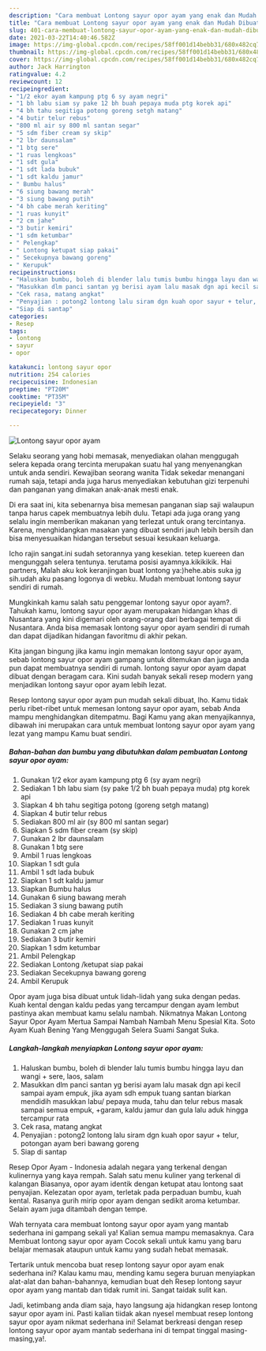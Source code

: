 ```yaml
---
description: "Cara membuat Lontong sayur opor ayam yang enak dan Mudah Dibuat"
title: "Cara membuat Lontong sayur opor ayam yang enak dan Mudah Dibuat"
slug: 401-cara-membuat-lontong-sayur-opor-ayam-yang-enak-dan-mudah-dibuat
date: 2021-03-22T14:40:46.582Z
image: https://img-global.cpcdn.com/recipes/58ff001d14bebb31/680x482cq70/lontong-sayur-opor-ayam-foto-resep-utama.jpg
thumbnail: https://img-global.cpcdn.com/recipes/58ff001d14bebb31/680x482cq70/lontong-sayur-opor-ayam-foto-resep-utama.jpg
cover: https://img-global.cpcdn.com/recipes/58ff001d14bebb31/680x482cq70/lontong-sayur-opor-ayam-foto-resep-utama.jpg
author: Jack Harrington
ratingvalue: 4.2
reviewcount: 12
recipeingredient:
- "1/2 ekor ayam kampung ptg 6 sy ayam negri"
- "1 bh labu siam sy pake 12 bh buah pepaya muda ptg korek api"
- "4 bh tahu segitiga potong goreng setgh matang"
- "4 butir telur rebus"
- "800 ml air sy 800 ml santan segar"
- "5 sdm fiber cream sy skip"
- "2 lbr daunsalam"
- "1 btg sere"
- "1 ruas lengkoas"
- "1 sdt gula"
- "1 sdt lada bubuk"
- "1 sdt kaldu jamur"
- " Bumbu halus"
- "6 siung bawang merah"
- "3 siung bawang putih"
- "4 bh cabe merah keriting"
- "1 ruas kunyit"
- "2 cm jahe"
- "3 butir kemiri"
- "1 sdm ketumbar"
- " Pelengkap"
- " Lontong ketupat siap pakai"
- " Secekupnya bawang goreng"
- " Kerupuk"
recipeinstructions:
- "Haluskan bumbu, boleh di blender lalu tumis bumbu hingga layu dan wangi + sere, laos, salam"
- "Masukkan dlm panci santan yg berisi ayam lalu masak dgn api kecil sampai ayam empuk, jika ayam sdh empuk tuang santan biarkan mendidih masukkan labu/ pepaya muda, tahu dan telur rebus masak sampai semua empuk, +garam, kaldu jamur dan gula lalu aduk hingga tercampur rata"
- "Cek rasa, matang angkat"
- "Penyajian : potong2 lontong lalu siram dgn kuah opor sayur + telur, potongan ayam beri bawang goreng"
- "Siap di santap"
categories:
- Resep
tags:
- lontong
- sayur
- opor

katakunci: lontong sayur opor 
nutrition: 254 calories
recipecuisine: Indonesian
preptime: "PT20M"
cooktime: "PT35M"
recipeyield: "3"
recipecategory: Dinner

---
```



![Lontong sayur opor ayam](https://img-global.cpcdn.com/recipes/58ff001d14bebb31/680x482cq70/lontong-sayur-opor-ayam-foto-resep-utama.jpg)

Selaku seorang yang hobi memasak, menyediakan olahan menggugah selera kepada orang tercinta merupakan suatu hal yang menyenangkan untuk anda sendiri. Kewajiban seorang  wanita Tidak sekedar menangani rumah saja, tetapi anda juga harus menyediakan kebutuhan gizi terpenuhi dan panganan yang dimakan anak-anak mesti enak.

Di era  saat ini, kita sebenarnya bisa memesan panganan siap saji walaupun tanpa harus capek membuatnya lebih dulu. Tetapi ada juga orang yang selalu ingin memberikan makanan yang terlezat untuk orang tercintanya. Karena, menghidangkan masakan yang dibuat sendiri jauh lebih bersih dan bisa menyesuaikan hidangan tersebut sesuai kesukaan keluarga. 

Icho rajin sangat.ini sudah setorannya yang kesekian. tetep kuereen dan mengunggah selera tentunya. terutama posisi ayamnya.kikikikik. Hai partners, Malah aku kok keranjingan buat lontong ya:)hehe.abis suka jg sih.udah aku pasang logonya di webku. Mudah membuat lontong sayur sendiri di rumah.

Mungkinkah kamu salah satu penggemar lontong sayur opor ayam?. Tahukah kamu, lontong sayur opor ayam merupakan hidangan khas di Nusantara yang kini digemari oleh orang-orang dari berbagai tempat di Nusantara. Anda bisa memasak lontong sayur opor ayam sendiri di rumah dan dapat dijadikan hidangan favoritmu di akhir pekan.

Kita jangan bingung jika kamu ingin memakan lontong sayur opor ayam, sebab lontong sayur opor ayam gampang untuk ditemukan dan juga anda pun dapat membuatnya sendiri di rumah. lontong sayur opor ayam dapat dibuat dengan beragam cara. Kini sudah banyak sekali resep modern yang menjadikan lontong sayur opor ayam lebih lezat.

Resep lontong sayur opor ayam pun mudah sekali dibuat, lho. Kamu tidak perlu ribet-ribet untuk memesan lontong sayur opor ayam, sebab Anda mampu menghidangkan ditempatmu. Bagi Kamu yang akan menyajikannya, dibawah ini merupakan cara untuk membuat lontong sayur opor ayam yang lezat yang mampu Kamu buat sendiri.

<!--inarticleads1-->

##### Bahan-bahan dan bumbu yang dibutuhkan dalam pembuatan Lontong sayur opor ayam:

1. Gunakan 1/2 ekor ayam kampung ptg 6 (sy ayam negri)
1. Sediakan 1 bh labu siam (sy pake 1/2 bh buah pepaya muda) ptg korek api
1. Siapkan 4 bh tahu segitiga potong (goreng setgh matang)
1. Siapkan 4 butir telur rebus
1. Sediakan 800 ml air (sy 800 ml santan segar)
1. Siapkan 5 sdm fiber cream (sy skip)
1. Gunakan 2 lbr daunsalam
1. Gunakan 1 btg sere
1. Ambil 1 ruas lengkoas
1. Siapkan 1 sdt gula
1. Ambil 1 sdt lada bubuk
1. Siapkan 1 sdt kaldu jamur
1. Siapkan  Bumbu halus
1. Gunakan 6 siung bawang merah
1. Sediakan 3 siung bawang putih
1. Sediakan 4 bh cabe merah keriting
1. Sediakan 1 ruas kunyit
1. Gunakan 2 cm jahe
1. Sediakan 3 butir kemiri
1. Siapkan 1 sdm ketumbar
1. Ambil  Pelengkap
1. Sediakan  Lontong /ketupat siap pakai
1. Sediakan  Secekupnya bawang goreng
1. Ambil  Kerupuk


Opor ayam juga bisa dibuat untuk lidah-lidah yang suka dengan pedas. Kuah kental dengan kaldu pedas yang tercampur dengan ayam lembut pastinya akan membuat kamu selalu nambah. Nikmatnya Makan Lontong Sayur Opor Ayam Mertua Sampai Nambah Nambah Menu Spesial Kita. Soto Ayam Kuah Bening Yang Menggugah Selera Suami Sangat Suka. 

<!--inarticleads2-->

##### Langkah-langkah menyiapkan Lontong sayur opor ayam:

1. Haluskan bumbu, boleh di blender lalu tumis bumbu hingga layu dan wangi + sere, laos, salam
1. Masukkan dlm panci santan yg berisi ayam lalu masak dgn api kecil sampai ayam empuk, jika ayam sdh empuk tuang santan biarkan mendidih masukkan labu/ pepaya muda, tahu dan telur rebus masak sampai semua empuk, +garam, kaldu jamur dan gula lalu aduk hingga tercampur rata
1. Cek rasa, matang angkat
1. Penyajian : potong2 lontong lalu siram dgn kuah opor sayur + telur, potongan ayam beri bawang goreng
1. Siap di santap


Resep Opor Ayam - Indonesia adalah negara yang terkenal dengan kulinernya yang kaya rempah. Salah satu menu kuliner yang terkenal di kalangan Biasanya, opor ayam identik dengan ketupat atau lontong saat penyajian. Kelezatan opor ayam, terletak pada perpaduan bumbu, kuah kental. Rasanya gurih mirip opor ayam dengan sedikit aroma ketumbar. Selain ayam juga ditambah dengan tempe. 

Wah ternyata cara membuat lontong sayur opor ayam yang mantab sederhana ini gampang sekali ya! Kalian semua mampu memasaknya. Cara Membuat lontong sayur opor ayam Cocok sekali untuk kamu yang baru belajar memasak ataupun untuk kamu yang sudah hebat memasak.

Tertarik untuk mencoba buat resep lontong sayur opor ayam enak sederhana ini? Kalau kamu mau, mending kamu segera buruan menyiapkan alat-alat dan bahan-bahannya, kemudian buat deh Resep lontong sayur opor ayam yang mantab dan tidak rumit ini. Sangat taidak sulit kan. 

Jadi, ketimbang anda diam saja, hayo langsung aja hidangkan resep lontong sayur opor ayam ini. Pasti kalian tiidak akan nyesel membuat resep lontong sayur opor ayam nikmat sederhana ini! Selamat berkreasi dengan resep lontong sayur opor ayam mantab sederhana ini di tempat tinggal masing-masing,ya!.

